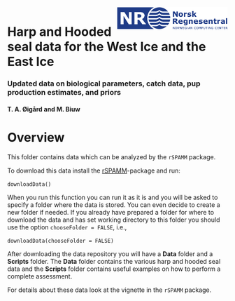 <img src="Scripts/Fig/NR-logo_utvidet_r32g60b136_small.png" align="right" height="50px"/>

# Harp and Hooded seal data for the West Ice and the East Ice

### Updated data on biological parameters, catch data, pup production estimates, and priors

#### T. A. Øigård and M. Biuw

# Overview
This folder contains data which can be analyzed by the `rSPAMM` package.

To download this data install the [rSPAMM](https://www.github.com/NorskRegnesentral/rSPAMM)-package and run:
```{r}
downloadData()
```

When you run this function you can run it as it is and you will be asked to specify a folder where the data is stored. You can even decide to create a new folder if needed. If you already have prepared a folder for where to download the data and has set working directory to this folder you should use the option `chooseFolder = FALSE`, i.e.,
```{r}
downloadData(chooseFolder = FALSE)
```
After downloading the data repository you will have a **Data** folder and a **Scripts** folder. The **Data** folder contains the various harp and hooded seal data and the **Scripts** folder contains useful examples on how to perform a complete assessment.


For details about these data look at the vignette in the `rSPAMM` package.
